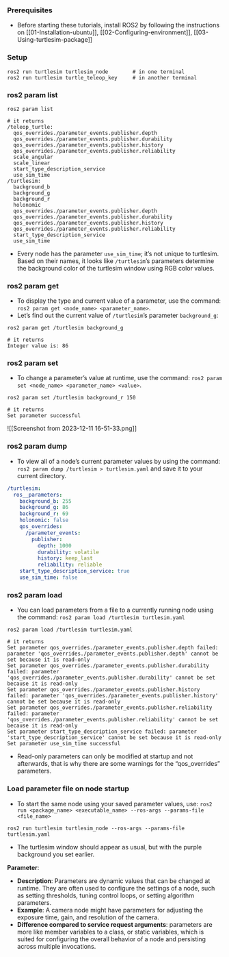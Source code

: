 ### Prerequisites
- Before starting these tutorials, install ROS2 by following the instructions on [[01-Installation-ubuntu]], [[02-Configuring-environment]], [[03-Using-turtlesim-package]]
### Setup
```shell
ros2 run turtlesim turtlesim_node        # in one terminal
ros2 run turtlesim turtle_teleop_key     # in another terminal
```
### ros2 param list
```shell
ros2 param list

# it returns
/teleop_turtle:
  qos_overrides./parameter_events.publisher.depth
  qos_overrides./parameter_events.publisher.durability
  qos_overrides./parameter_events.publisher.history
  qos_overrides./parameter_events.publisher.reliability
  scale_angular
  scale_linear
  start_type_description_service
  use_sim_time
/turtlesim:
  background_b
  background_g
  background_r
  holonomic
  qos_overrides./parameter_events.publisher.depth
  qos_overrides./parameter_events.publisher.durability
  qos_overrides./parameter_events.publisher.history
  qos_overrides./parameter_events.publisher.reliability
  start_type_description_service
  use_sim_time
```
- Every node has the parameter `use_sim_time`; it’s not unique to turtlesim. Based on their names, it looks like `/turtlesim`’s parameters determine the background color of the turtlesim window using RGB color values.
### ros2 param get
- To display the type and current value of a parameter, use the command: `ros2 param get <node_name> <parameter_name>`.
- Let’s find out the current value of `/turtlesim`’s parameter `background_g`:
```shell
ros2 param get /turtlesim background_g

# it returns
Integer value is: 86
```
### ros2 param set
- To change a parameter’s value at runtime, use the command: `ros2 param set <node_name> <parameter_name> <value>`.
```shell
ros2 param set /turtlesim background_r 150

# it returns 
Set parameter successful
```
![[Screenshot from 2023-12-11 16-51-33.png]]
### ros2 param dump
- To view all of a node’s current parameter values by using the command: `ros2 param dump /turtlesim > turtlesim.yaml` and save it to your current directory.
```yaml
/turtlesim:
  ros__parameters:
    background_b: 255
    background_g: 86
    background_r: 69
    holonomic: false
    qos_overrides:
      /parameter_events:
        publisher:
          depth: 1000
          durability: volatile
          history: keep_last
          reliability: reliable
    start_type_description_service: true
    use_sim_time: false
```
### ros2 param load
- You can load parameters from a file to a currently running node using the command: `ros2 param load /turtlesim turtlesim.yaml`
```shell
ros2 param load /turtlesim turtlesim.yaml

# it returns
Set parameter qos_overrides./parameter_events.publisher.depth failed: parameter 'qos_overrides./parameter_events.publisher.depth' cannot be set because it is read-only
Set parameter qos_overrides./parameter_events.publisher.durability failed: parameter 'qos_overrides./parameter_events.publisher.durability' cannot be set because it is read-only
Set parameter qos_overrides./parameter_events.publisher.history failed: parameter 'qos_overrides./parameter_events.publisher.history' cannot be set because it is read-only
Set parameter qos_overrides./parameter_events.publisher.reliability failed: parameter 'qos_overrides./parameter_events.publisher.reliability' cannot be set because it is read-only
Set parameter start_type_description_service failed: parameter 'start_type_description_service' cannot be set because it is read-only
Set parameter use_sim_time successful
```
- Read-only parameters can only be modified at startup and not afterwards, that is why there are some warnings for the “qos_overrides” parameters.
### Load parameter file on node startup
- To start the same node using your saved parameter values, use: `ros2 run <package_name> <executable_name> --ros-args --params-file <file_name>`
```shell
ros2 run turtlesim turtlesim_node --ros-args --params-file turtlesim.yaml
```
- The turtlesim window should appear as usual, but with the purple background you set earlier.


**Parameter**:
- **Description**: Parameters are dynamic values that can be changed at runtime. They are often used to configure the settings of a node, such as setting thresholds, tuning control loops, or setting algorithm parameters.
- **Example**: A camera node might have parameters for adjusting the exposure time, gain, and resolution of the camera.
- **Difference compared to service request arguments**:  parameters are more like member variables to a class, or static variables, which is suited for configuring the overall behavior of a node and persisting across multiple invocations.